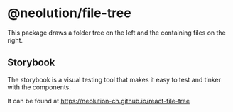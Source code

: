 # @neolution/file-tree

This package draws a folder tree on the left and the containing files on the right.

## Storybook

The storybook is a visual testing tool that makes it easy to test and tinker with the components.

It can be found at https://neolution-ch.github.io/react-file-tree
